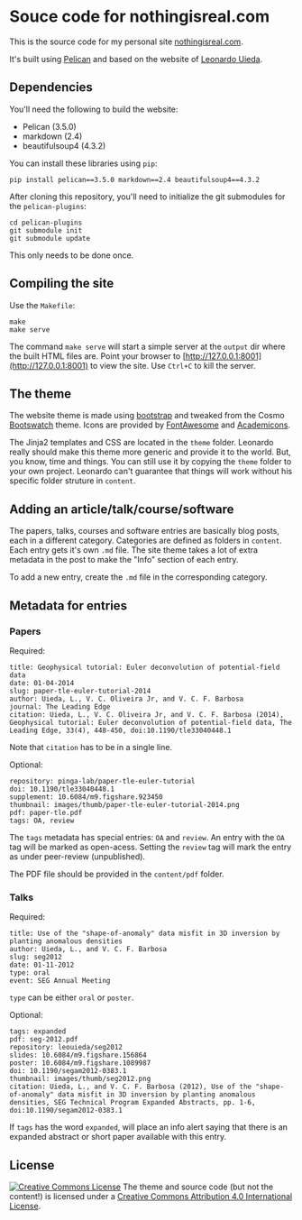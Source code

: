 # Souce code for nothingisreal.com

This is the source code for my personal site
[nothingisreal.com](http://www.nothingisreal.com).

It's built using [Pelican](http://getpelican.com/) and based on the website of [Leonardo Uieda](https://github.com/leouieda/website).

## Dependencies

You'll need the following to build the website:

* Pelican (3.5.0)
* markdown (2.4)
* beautifulsoup4 (4.3.2)

You can install these libraries using `pip`:

    pip install pelican==3.5.0 markdown==2.4 beautifulsoup4==4.3.2

After cloning this repository, you'll need to initialize the git submodules
for the `pelican-plugins`:

    cd pelican-plugins
    git submodule init
    git submodule update

This only needs to be done once.

## Compiling the site

Use the `Makefile`:

    make
    make serve

The command `make serve` will start a simple server at the `output` dir
where the built HTML files are.
Point your browser to [http://127.0.0.1:8001](http://127.0.0.1:8001)
to view the site.
Use `Ctrl+C` to kill the server.

## The theme

The website theme is made using [bootstrap](http://getbootstrap.com/)
and tweaked from the Cosmo [Bootswatch](http://bootswatch.com/) theme.
Icons are provided by [FontAwesome](http://fontawesome.io/) and
[Academicons](http://jpswalsh.github.io/academicons/).

The Jinja2 templates and CSS are located in the `theme` folder.
Leonardo really should make this theme more generic and provide it to the world.
But, you know, time and things.
You can still use it by copying the `theme` folder to your own project.
Leonardo can't guarantee that things will work without his specific folder struture in
`content`.

## Adding an article/talk/course/software

The papers, talks, courses and software entries are basically blog posts, each
in a different category.
Categories are defined as folders in `content`.
Each entry gets it's own `.md` file.
The site theme takes a lot of extra metadata in the post to make the "Info"
section of each entry.

To add a new entry, create the `.md` file in the corresponding category.

## Metadata for entries

### Papers

Required:

    title: Geophysical tutorial: Euler deconvolution of potential-field data
    date: 01-04-2014
    slug: paper-tle-euler-tutorial-2014
    author: Uieda, L., V. C. Oliveira Jr, and V. C. F. Barbosa
    journal: The Leading Edge
    citation: Uieda, L., V. C. Oliveira Jr, and V. C. F. Barbosa (2014), Geophysical tutorial: Euler deconvolution of potential-field data, The Leading Edge, 33(4), 448-450, doi:10.1190/tle33040448.1

Note that `citation` has to be in a single line.

Optional:

    repository: pinga-lab/paper-tle-euler-tutorial
    doi: 10.1190/tle33040448.1
    supplement: 10.6084/m9.figshare.923450
    thumbnail: images/thumb/paper-tle-euler-tutorial-2014.png
    pdf: paper-tle.pdf
    tags: OA, review

The `tags` metadata has special entries: `OA` and `review`.
An entry with the `OA` tag will be marked as open-acess.
Setting the `review` tag will mark the entry as under peer-review
(unpublished).

The PDF file should be provided in the `content/pdf` folder.

### Talks

Required:

    title: Use of the "shape-of-anomaly" data misfit in 3D inversion by planting anomalous densities
    author: Uieda, L., and V. C. F. Barbosa
    slug: seg2012
    date: 01-11-2012
    type: oral
    event: SEG Annual Meeting

`type` can be either `oral` or `poster`.

Optional:

    tags: expanded
    pdf: seg-2012.pdf
    repository: leouieda/seg2012
    slides: 10.6084/m9.figshare.156864
    poster: 10.6084/m9.figshare.1089987
    doi: 10.1190/segam2012-0383.1
    thumbnail: images/thumb/seg2012.png
    citation: Uieda, L., and V. C. F. Barbosa (2012), Use of the "shape-of-anomaly" data misfit in 3D inversion by planting anomalous densities, SEG Technical Program Expanded Abstracts, pp. 1-6, doi:10.1190/segam2012-0383.1

If `tags` has the word `expanded`, will place an info alert saying that there
is an expanded abstract or short paper available with this entry.

## License

[![Creative Commons
License](https://i.creativecommons.org/l/by/4.0/88x31.png)](http://creativecommons.org/licenses/by/4.0/)
The theme and source code (but not the content!) is licensed under a
[Creative Commons Attribution 4.0 International
License](http://creativecommons.org/licenses/by/4.0/).
